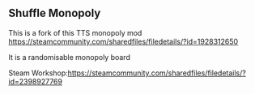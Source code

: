 ## Shuffle Monopoly

This is a fork of this TTS monopoly mod
https://steamcommunity.com/sharedfiles/filedetails/?id=1928312650

It is a randomisable monopoly board

Steam Workshop:https://steamcommunity.com/sharedfiles/filedetails/?id=2398927769
